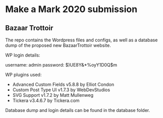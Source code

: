 # Make a Mark 2020 submission

## Bazaar Trottoir

The repo contains the Wordpress files and configs, as well as a database dump of the proposed new BazaarTrottoir website.

WP login details:

username: admin
password: $)UE8Y&*%oyY1D0Q$m

WP plugins used:
- Advanced Custom Fields v5.8.8 by Elliot Condon
- Custom Post Type UI v1.7.3 by WebDevStudios 
- SVG Support v1.7.2 by Matt Mullenweg 
- Tickera v3.4.6.7 by Tickera.com 

Database dump and login details can be found in the database folder. 
